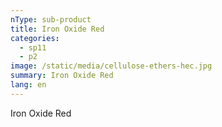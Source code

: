 ```yaml
---
nType: sub-product
title: Iron Oxide Red
categories:
  - sp11
  - p2
image: /static/media/cellulose-ethers-hec.jpg
summary: Iron Oxide Red
lang: en
---
```

Iron Oxide Red
